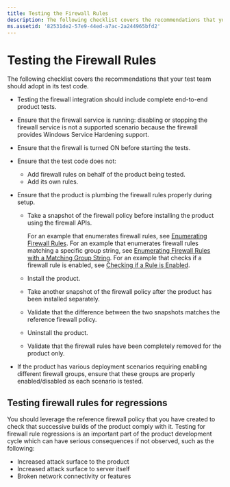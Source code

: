 ```yaml
---
title: Testing the Firewall Rules
description: The following checklist covers the recommendations that your test team should adopt in its test code.
ms.assetid: '82531de2-57e9-44ed-a7ac-2a244965bfd2'
---
```


# Testing the Firewall Rules

The following checklist covers the recommendations that your test team should adopt in its test code.

-   Testing the firewall integration should include complete end-to-end product tests.
-   Ensure that the firewall service is running: disabling or stopping the firewall service is not a supported scenario because the firewall provides Windows Service Hardening support.
-   Ensure that the firewall is turned ON before starting the tests.
-   Ensure that the test code does not:
    -   Add firewall rules on behalf of the product being tested.
    -   Add its own rules.
-   Ensure that the product is plumbing the firewall rules properly during setup.
    -   Take a snapshot of the firewall policy before installing the product using the firewall APIs.

        For an example that enumerates firewall rules, see [Enumerating Firewall Rules](enumerating-firewall-rules.md). For an example that enumerates firewall rules matching a specific group string, see [Enumerating Firewall Rules with a Matching Group String](enumerating-firewall-rules-with-a-matching-group-string.md). For an example that checks if a firewall rule is enabled, see [Checking if a Rule is Enabled](checking-if-a-rule-is-enabled.md).

    -   Install the product.
    -   Take another snapshot of the firewall policy after the product has been installed separately.
    -   Validate that the difference between the two snapshots matches the reference firewall policy.
    -   Uninstall the product.
    -   Validate that the firewall rules have been completely removed for the product only.

-   If the product has various deployment scenarios requiring enabling different firewall groups, ensure that these groups are properly enabled/disabled as each scenario is tested.

## Testing firewall rules for regressions

You should leverage the reference firewall policy that you have created to check that successive builds of the product comply with it. Testing for firewall rule regressions is an important part of the product development cycle which can have serious consequences if not observed, such as the following:

-   Increased attack surface to the product
-   Increased attack surface to server itself
-   Broken network connectivity or features

 

 




